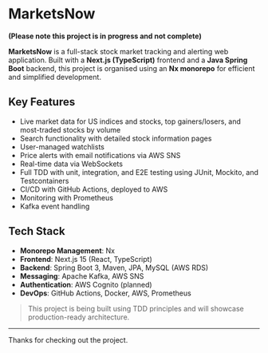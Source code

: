 # MarketsNow

**(Please note this project is in progress and not complete)**

**MarketsNow** is a full-stack stock market tracking and alerting web application. Built with a **Next.js (TypeScript)** frontend and a **Java Spring Boot** backend, this project is organised using an **Nx monorepo** for efficient and simplified development.

## Key Features

- Live market data for US indices and stocks, top gainers/losers, and most-traded stocks by volume
- Search functionality with detailed stock information pages
- User-managed watchlists
- Price alerts with email notifications via AWS SNS
- Real-time data via WebSockets
- Full TDD with unit, integration, and E2E testing using JUnit, Mockito, and Testcontainers
- CI/CD with GitHub Actions, deployed to AWS
- Monitoring with Prometheus
- Kafka event handling 

## Tech Stack

- **Monorepo Management**: Nx
- **Frontend**: Next.js 15 (React, TypeScript)
- **Backend**: Spring Boot 3, Maven, JPA, MySQL (AWS RDS)
- **Messaging**: Apache Kafka, AWS SNS
- **Authentication**: AWS Cognito (planned)
- **DevOps**: GitHub Actions, Docker, AWS, Prometheus

> This project is being built using TDD principles and will showcase production-ready architecture.

---

Thanks for checking out the project.
